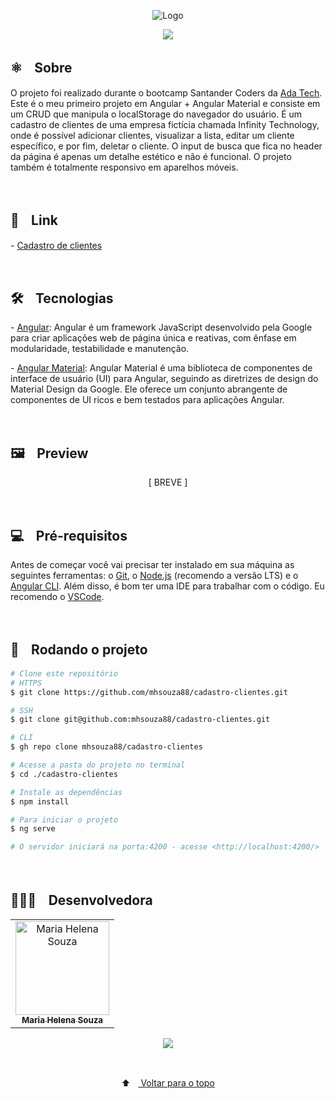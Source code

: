 <p align="center">
  <img src="https://github-production-user-asset-6210df.s3.amazonaws.com/88038506/276441601-0ba4940b-26a7-4ef3-affd-2d850ce98bc4.png" alt="Logo" id="top">
  </p>

<p align="center">
  <a href="https://github.com/mhsouza88/cadastro-clientes/blob/master/LICENSE" target="_blank"><img src="https://img.shields.io/static/v1?label=License&message=MIT&color=informational"></a>
 </p>
 
 <h2> ⚛️ﾠSobre</h2>
 <p>O projeto foi realizado durante o bootcamp Santander Coders da <a href="https://ada.tech/" target="_blank">Ada Tech</a>. Este é o meu primeiro projeto em Angular + Angular Material e consiste em um CRUD que manipula o localStorage do navegador do usuário. É um cadastro de clientes de uma empresa fictícia chamada Infinity Technology, onde é possível adicionar clientes, visualizar a lista, editar um cliente específico, e por fim, deletar o cliente. O input de busca que fica no header da página é apenas um detalhe estético e não é funcional. O projeto também é totalmente responsivo em aparelhos móveis.
</p><br/>
 
 <h2> 🔗ﾠLink</h2>
 <p>- <a href="https://silent-fan.surge.sh/" target="_blank">Cadastro de clientes</a></p><br/>

<h2> 🛠️ﾠTecnologias</h2>
<p> - <a href="https://angular.io/" target="_blank">Angular</a>: Angular é um framework JavaScript desenvolvido pela Google para criar aplicações web de página única e reativas, com ênfase em modularidade, testabilidade e manutenção.</p>
<p> - <a href="https://axios-http.com/docs/intro" target="_blank">Angular Material</a>: Angular Material é uma biblioteca de componentes de interface de usuário (UI) para Angular, seguindo as diretrizes de design do Material Design da Google. Ele oferece um conjunto abrangente de componentes de UI ricos e bem testados para aplicações Angular.</p>
<br/>

<h2> 🖼️ﾠPreview</h2>
<p align="center">
  [ BREVE ]

  </p>
<br/>
 
<h2> 💻ﾠPré-requisitos </h2>

<p>Antes de começar você vai precisar ter instalado em sua máquina as seguintes ferramentas: o <a href="https://git-scm.com" target="_blank">Git</a>, o <a href="https://nodejs.org/en/" target="_blank">Node.js</a> (recomendo a versão LTS) e o <a href="https://angular.io/cli" target="_blank">Angular CLI</a>.
Além disso, é bom ter uma IDE para trabalhar com o código. Eu recomendo o <a href="https://code.visualstudio.com" target="_blank">VSCode</a>.</p><br/>

<h2> 🚀ﾠRodando o projeto </h2>

```bash
# Clone este repositório
# HTTPS
$ git clone https://github.com/mhsouza88/cadastro-clientes.git

# SSH
$ git clone git@github.com:mhsouza88/cadastro-clientes.git

# CLI
$ gh repo clone mhsouza88/cadastro-clientes

# Acesse a pasta do projeto no terminal
$ cd ./cadastro-clientes

# Instale as dependências
$ npm install

# Para iniciar o projeto
$ ng serve

# O servidor iniciará na porta:4200 - acesse <http://localhost:4200/>
```
  <p></p><br/>
 
  <h2> 👩🏻‍💻ﾠDesenvolvedora</h2>
<table align="center">
  <tr>
    <td align="center"><a href="https://github.com/mhsouza88" target="_blank">
      <img src="https://avatars.githubusercontent.com/u/88038506?v=4" width="150px" alt="Maria Helena Souza"/>
      <br />
      <sub><b>Maria Helena Souza</b></sub>
      <br />
    </td>
  </table>
  
  <p align="center">
    <a href="https://www.linkedin.com/in/mhsouza88/" target="_blank"><img src="https://img.shields.io/badge/-LinkedIn-informational?style=for-the-badge&logo=LinkedIn&logoColor=white&color=informational"></a>
  </p><br/>
  
<p align="center">
  ⬆ﾠ<a href="#top"> Voltar para o topo</a>
  </p>
